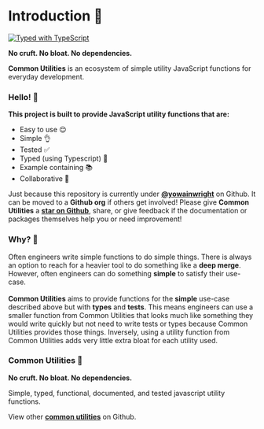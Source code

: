 # Introduction 👋

[![Typed with TypeScript](https://camo.githubusercontent.com/69ea44e002591f4d18f9d1ee7660e8c49bbf4e673405eb058e3af515a193d376/68747470733a2f2f666c61742e62616467656e2e6e65742f62616467652f69636f6e2f54797065643f69636f6e3d74797065736372697074266c6162656c266c6162656c436f6c6f723d626c756526636f6c6f723d353535353535)](https://camo.githubusercontent.com/69ea44e002591f4d18f9d1ee7660e8c49bbf4e673405eb058e3af515a193d376/68747470733a2f2f666c61742e62616467656e2e6e65742f62616467652f69636f6e2f54797065643f69636f6e3d74797065736372697074266c6162656c266c6162656c436f6c6f723d626c756526636f6c6f723d353535353535)

**No cruft. No bloat. No dependencies.**

**Common Utilities** is an ecosystem of simple utility JavaScript functions for everyday development.&#x20;

### Hello! 🙌

**This project is built to provide JavaScript utility functions that are:**

* Easy to use 😌
* Simple 👌
* Tested ✅
* Typed (using Typescript) 📝
* Example containing 📚
* Collaborative 🎳

Just because this repository is currently under [**@yowainwright**](https://github.com/yowainwright) on Github. It can be moved to a **Github org** if others get involved! Please give **Common Utilities** a [**star on Github**](https://github.com/yowainwright/common-utilities), share, or give feedback if the documentation or packages themselves help you or need improvement!

### Why? 🤔

Often engineers write simple functions to do simple things. There is always an option to reach for a heavier tool to do something like a **deep merge**. However, often engineers can do something **simple** to satisfy their use-case. \
\
**Common Utilities** aims to provide functions for the **simple** use-case described above but with **types** and **tests**. This means engineers can use a smaller function from Common Utilities that looks much like something they would write quickly but not need to write tests or types because Common Utilities provides those things. Inversely, using a utility function from Common Utilities adds very little extra bloat for each utility used.&#x20;

### Common Utilities 🧰

**No cruft. No bloat. No dependencies.**

Simple, typed, functional, documented, and tested javascript utility functions.

View other [**common utilities**](https://github.com/yowainwright/common-utilities) on Github.


